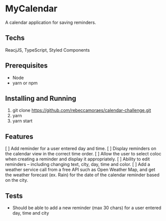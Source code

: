 # MyCalendar
A calendar application for saving reminders.

## Techs
ReacjJS, TypeScript, Styled Components

## Prerequisites
- Node
- yarn or npm

## Installing and Running
1. git clone https://github.com/rebeccamoraes/calendar-challenge.git
2. yarn
3. yarn start

## Features
[ ] Add reminder for a user entered day and time.
[ ] Display reminders on the calendar view in the correct time order.
[ ] Allow the user to select coloc when creating a reminder and display it appropriately.
[ ] Ability to edit reminders – including changing text, city, day, time and color.
[ ] Add a weather service call from a free API such as Open Weather Map, and get the weather forecast (ex. Rain) for the date of the calendar reminder based on the city.

## Tests
- Should be able to add a new reminder (max 30 chars) for a user entered day, time and city
